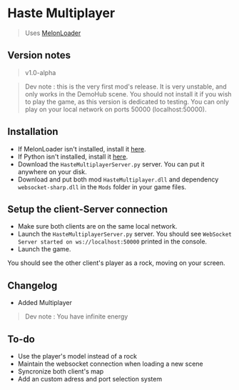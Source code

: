 # Haste Multiplayer
> Uses [MelonLoader](https://melonloader.org/)

## Version notes
> v1.0-alpha

> Dev note : this is the very first mod's release. It is very unstable, and only works in the DemoHub scene. You should not install it if you wish to play the game, as this version is dedicated to testing. You can only play on your local network on ports 50000 (localhost:50000).

## Installation
- If MelonLoader isn't installed, install it [here](https://melonloader.org/).
- If Python isn't installed, install it [here](https://www.python.org/).
- Download the `HasteMultiplayerServer.py` server. You can put it anywhere on your disk.
- Download and put both mod `HasteMultiplayer.dll` and dependency `websocket-sharp.dll` in the `Mods` folder in your game files.

## Setup the client-Server connection
- Make sure both clients are on the same local network.
- Launch the `HasteMultiplayerServer.py` server. You should see `WebSocket Server started on ws://localhost:50000` printed in the console.
- Launch the game.

You should see the other client's player as a rock, moving on your screen.

## Changelog
- Added Multiplayer
> Dev note : You have infinite energy

## To-do
- Use the player's model instead of a rock
- Maintain the websocket connection when loading a new scene
- Syncronize both client's map
- Add an custom adress and port selection system
